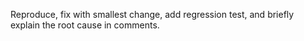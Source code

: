 Reproduce, fix with smallest change, add regression test, and briefly explain the root cause in comments.